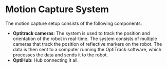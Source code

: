 # Motion Capture System


The motion capture setup consists of the following components:
- **Optitrack cameras**: The system is used to track the position and orientation of the robot in real-time. The system consists of multiple cameras that track the position of reflective markers on the robot. The data is then sent to a computer running the OptiTrack software, which processes the data and sends it to the robot.
- **OptiHub**: Hub connecting it all.
